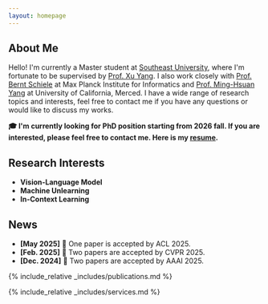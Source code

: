 ```yaml
---
layout: homepage
---
```


## About Me

Hello! I'm currently a Master student at [Southeast University](https://www.seu.edu.cn/), where I'm fortunate to be supervised by [Prof. Xu Yang](https://yxpalmweb.github.io/). I also work closely with [Prof. Bernt Schiele](https://www.mpi-inf.mpg.de/departments/computer-vision-and-machine-learning/people/bernt-schiele) at Max Planck Institute for Informatics and [Prof. Ming-Hsuan Yang](https://faculty.ucmerced.edu/mhyang/) at University of California, Merced. I have a wide range of research topics and interests, feel free to contact me if you have any questions or would like to discuss my works.

**🎓 I'm currently looking for PhD position starting from 2026 fall. If you are interested, please feel free to contact me. Here is my [resume](./assets/files/wuyongliang_resume.pdf).**

## Research Interests
- **Vision-Language Model**
- **Machine Unlearning**
- **In-Context Learning**

## News
- **[May 2025]** 🎉 One paper is accepted by ACL 2025.
- **[Feb. 2025]** 🎉 Two papers are accepted by CVPR 2025.
- **[Dec. 2024]** 🎉 Two papers are accepted by AAAI 2025.

{% include_relative _includes/publications.md %}

{% include_relative _includes/services.md %}



<script type='text/javascript' id='clustrmaps' src='//cdn.clustrmaps.com/map_v2.js?cl=ffffff&w=300&t=tt&d=ObqgpeoqT1b3O21DlyRV6L2rujBvm3r-Lpod84URhy0&cmn=3acc3a&cmo=3acc3a&co=2d78ad&ct=ffffff'></script>
